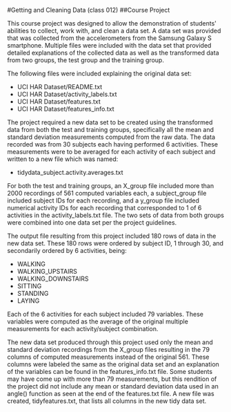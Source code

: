 

#Getting and Cleaning Data (class 012)
##Course Project

This course project was designed to allow the demonstration of students' abilities to collect, work with, and clean a data set. A data set was provided that was collected from the accelerometers from the Samsung Galaxy S smartphone. Multiple files were included with the data set that provided detailed explanations of the collected data as well as the transformed data from two groups, the test group and the training group.

The following files were included explaining the original data set:
* UCI HAR Dataset/README.txt
* UCI HAR Dataset/activity_labels.txt
* UCI HAR Dataset/features.txt
* UCI HAR Dataset/features_info.txt

The project required a new data set to be created using the transformed data from both the test and training groups, specifically all the mean and standard deviation measurements computed from the raw data. The data recorded was from 30 subjects each having performed 6 activities. These measurements were to be averaged for each activity of each subject and written to a new file which was named:
* tidydata_subject.activity.averages.txt

For both the test and training groups, an X_group file included more than 2000 recordings of 561 computed variables each, a subject_group file included subject IDs for each recording, and a y_group file included numerical activity IDs for each recording that corresponded to 1 of 6 activities in the activity_labels.txt file. The two sets of data from both groups were combined into one data set per the project guidelines. 

The output file resulting from this project included 180 rows of data in the new data set. These 180 rows were ordered by subject ID, 1 through 30, and secondarily ordered by 6 activities, being:
* WALKING
* WALKING_UPSTAIRS
* WALKING_DOWNSTAIRS
* SITTING
* STANDING
* LAYING

Each of the 6 activities for each subject included 79 variables. These variables were computed as the average of the original multiple measurements for each activity/subject combination.

The new data set produced through this project used only the mean and standard deviation recordings from the X_group files resulting in the 79 columns of computed measurements instead of the original 561. These columns were labeled the same as the original data set and an explanation of the variables can be found in the features_info.txt file. Some students may have come up with more than 79 measurements, but this rendition of the project did not include any mean or standard deviation data used in an angle() function as seen at the end of the features.txt file. A new file was created, tidyfeatures.txt, that lists all columns in the new tidy data set.